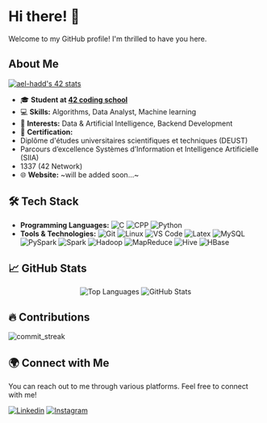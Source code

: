 # Hi there! 👋

Welcome to my GitHub profile! I'm thrilled to have you here.

## About Me

[![ael-hadd's 42 stats](https://badge.mediaplus.ma/green/haalouan)](https://profile.intra.42.fr/users/haalouan)
- 🎓 **Student at [42 coding school](https://www.42.fr/)**
- 💻 **Skills:** Algorithms, Data Analyst, Machine learning
- 🌱 **Interests:** Data & Artificial Intelligence, Backend Development
- 📜 **Certification:**
- Diplôme d'études universitaires scientifiques et techniques (DEUST)
- Parcours d’excellence Systèmes d’Information et Intelligence Artificielle (SIIA)
- 1337 (42 Network)
- 🌐 **Website:** ~will be added soon...~

## 🛠️ Tech Stack

- **Programming Languages:**
  ![C](https://img.shields.io/badge/C-00599C?style=flat&logo=gnu-C&logoColor=white)
  ![CPP](https://img.shields.io/badge/CPP-3776AB?style=flat&logo=CPP&logoColor=white)
 ![Python](https://img.shields.io/badge/Python-00599C?style=flat&logo=gnu-Python&logoColor=white)
- **Tools & Technologies:**
  ![Git](https://img.shields.io/badge/Git-F05032?style=flat&logo=git&logoColor=white)
 ![Linux](https://img.shields.io/badge/Linux-FCC624?style=flat&logo=linux&logoColor=white)
 ![VS Code](https://img.shields.io/badge/VS%20Code-007ACC?style=flat) ![Latex](https://img.shields.io/badge/Latex-007ACC?style=flat&logo=Latex&logoColor=white)
  ![MySQL](https://img.shields.io/badge/MySQL-007ACC?style=flat&logo=MySQL&logoColor=white) ![PySpark](https://img.shields.io/badge/PySpark-4E88B0?style=flat&logo=apache-spark&logoColor=white) ![Spark](https://img.shields.io/badge/Spark-ED1B24?style=flat&logo=apache-spark&logoColor=white) ![Hadoop](https://img.shields.io/badge/Hadoop-007ACC?style=flat&logo=apache-hadoop&logoColor=white) ![MapReduce](https://img.shields.io/badge/MapReduce-007ACC?style=flat)
![Hive](https://img.shields.io/badge/Hive-F7B714?style=flat&labelColor=F7B714)
![HBase](https://img.shields.io/badge/HBase-007ACC?style=flat)



## 📈 GitHub Stats

<div align="center">
  <img src="https://github-readme-stats.vercel.app/api/top-langs?username=haalouan&show_icons=true&locale=en&layout=compact&theme=dark&bg_color=000000&text_color=ffffff" alt="Top Languages" />
  <img src="https://github-readme-stats.vercel.app/api?username=haalouan&show_icons=true&locale=en&theme=dark&bg_color=000000" alt="GitHub Stats" />
</div>

## 🔥 Contributions
  ![commit_streak](https://github-readme-streak-stats.herokuapp.com/?user=haalouan&theme=dark&hide_border=false)  

## 🌍 Connect with Me

You can reach out to me through various platforms. Feel free to connect with me!

[![Linkedin](https://img.shields.io/badge/LinkedIn-0077B5?style=for-the-badge&logo=linkedin&logoColor=white)](https://www.linkedin.com/in/hatim-alouani-527617304/)
[![Instagram](https://img.shields.io/badge/Instagram-E4405F?style=for-the-badge&logo=instagram&logoColor=white)](https://instagram.com/hatim_alouani/)

<!--
**HatimAlouani/Cloneg7** is a ✨ special ✨ repository because its `README.md` (this file) appears on your GitHub profile.
You can click the Preview link to take a look at your changes.
-->
